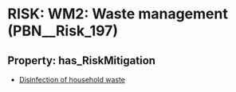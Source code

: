 # RISK: __WM2: Waste management__ (PBN__Risk_197)

## Property: has_RiskMitigation

* [Disinfection of household waste](PBN__RiskMitigation_237)

